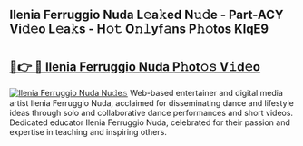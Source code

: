 ## Ilenia Ferruggio Nuda L𝚎a𝚔ed N𝚞𝚍e - Part-ACY Vi𝚍𝚎o L𝚎a𝚔s - H𝚘𝚝 O𝚗𝚕yf𝚊ns P𝚑𝚘tos KlqE9

# <h2><a href="http://kfctvim.oniu.top/?m=Ilenia+Ferruggio+Nuda">🔗👉 🔴 Ilenia Ferruggio Nuda P𝚑ot𝚘𝚜 V𝚒d𝚎o</a></h2>

[![Ilenia Ferruggio Nuda Nu𝚍e𝚜](https://i.imgur.com/0qMVB7G.gif)](http://kfctvim.oniu.top/?m=Ilenia+Ferruggio+Nuda)
Web-based entertainer and digital media artist Ilenia Ferruggio Nuda, acclaimed for disseminating dance and lifestyle ideas through solo and collaborative dance performances and short videos. Dedicated educator Ilenia Ferruggio Nuda, celebrated for their passion and expertise in teaching and inspiring others.  
